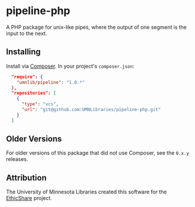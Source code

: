 # pipeline-php

A PHP package for unix-like pipes, where the output of one segment is the input to the next.

## Installing

Install via [Composer](http://getcomposer.org). In your project's `composer.json`:

```json
  "require": {
    "umnlib/pipeline": "1.0.*"
  },
  "repositories": [
    {
      "type": "vcs",
      "url": "git@github.com:UMNLibraries/pipeline-php.git"
    }
  ]
```

## Older Versions

For older versions of this package that did not use Composer, see the `0.x.y` releases.

## Attribution

The University of Minnesota Libraries created this software for the [EthicShare](http://www.ethicshare.org/about) project.
